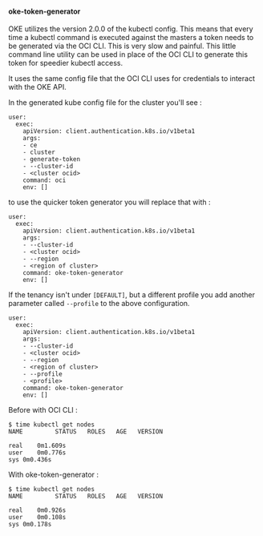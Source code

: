 #### oke-token-generator

OKE utilizes the version 2.0.0 of the kubectl config. This means that every time a kubectl command
is executed against the masters a token needs to be generated via the OCI CLI. This is very slow
and painful. This little command line utility can be used in place of the OCI CLI to generate this
token for speedier kubectl access.

It uses the same config file that the OCI CLI uses for credentials to interact with the OKE API.

In the generated kube config file for the cluster you'll see :

```
user:
  exec:
    apiVersion: client.authentication.k8s.io/v1beta1
    args:
    - ce
    - cluster
    - generate-token
    - --cluster-id
    - <cluster ocid>
    command: oci
    env: []
```

to use the quicker token generator you will replace that with :

```
user:
  exec:
    apiVersion: client.authentication.k8s.io/v1beta1
    args:
    - --cluster-id
    - <cluster ocid>
    - --region
    - <region of cluster>
    command: oke-token-generator
    env: []
```

If the tenancy isn't under `[DEFAULT]`, but a different profile you add another parameter called `--profile`
to the above configuration.

```
user:
  exec:
    apiVersion: client.authentication.k8s.io/v1beta1
    args:
    - --cluster-id
    - <cluster ocid>
    - --region
    - <region of cluster>
    - --profile
    - <profile>
    command: oke-token-generator
    env: []
```

Before with OCI CLI :

```
$ time kubectl get nodes
NAME         STATUS   ROLES   AGE   VERSION

real	0m1.609s
user	0m0.776s
sys	0m0.436s
```

With oke-token-generator :

```
$ time kubectl get nodes
NAME         STATUS   ROLES   AGE   VERSION

real	0m0.926s
user	0m0.108s
sys	0m0.178s
```
